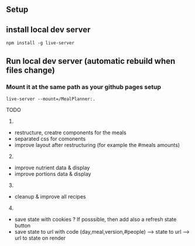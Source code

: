 
## Setup




## install local dev server

```
npm install -g live-server
```

## Run local dev server (automatic rebuild when files change)
### Mount it at the same path as your github pages setup
```
live-server --mount=/MealPlanner:.
```


TODO




1)
- restructure, creatre components for the meals
- separated css for comonents
- improve layout after restructuring (for example the #meals amounts)


2)
- improve nutrient data & display
- improve portions data & display

3)
- cleanup & improve all recipes

4)
- save state with cookies ? If posssible, then add also a refresh state button
- save state to url with code (day,meal,version,#people)
    --> state to url
    --> url to state on render
